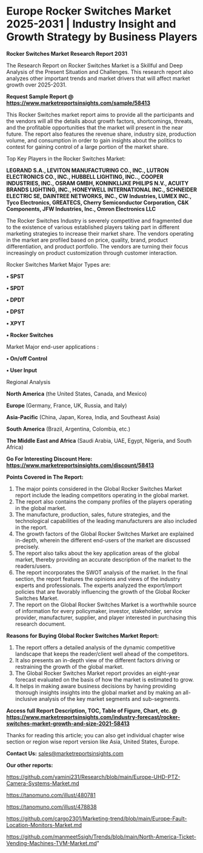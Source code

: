 # Europe Rocker Switches Market 2025-2031 | Industry Insight and Growth Strategy by Business Players

<strong>Rocker Switches Market Research Report 2031</strong>

The Research Report on Rocker Switches Market is a Skillful and Deep Analysis of the Present Situation and Challenges. This research report also analyzes other important trends and market drivers that will affect market growth over 2025-2031.

<strong>Request Sample Report @ <a href=https://www.marketreportsinsights.com/sample/58413>https://www.marketreportsinsights.com/sample/58413</a></strong>

This Rocker Switches market report aims to provide all the participants and the vendors will all the details about growth factors, shortcomings, threats, and the profitable opportunities that the market will present in the near future. The report also features the revenue share, industry size, production volume, and consumption in order to gain insights about the politics to contest for gaining control of a large portion of the market share.

Top Key Players in the Rocker Switches Market:

<strong>LEGRAND S.A., LEVITON MANUFACTURING CO., INC., LUTRON ELECTRONICS CO., INC., HUBBELL LIGHTING, INC.., COOPER INDUSTRIES, INC., OSRAM GMBH, KONINKLIJKE PHILIPS N.V., ACUITY BRANDS LIGHTING, INC., HONEYWELL INTERNATIONAL INC., SCHNEIDER ELECTRIC SE, DAINTREE NETWORKS, INC., CW Industries, LUMEX INC., Tyco Electronics, GREATECS, Cherry Semiconductor Corporation, C&K Components, JFW Industries, Inc., Omron Electronics LLC</strong>

The Rocker Switches Industry is severely competitive and fragmented due to the existence of various established players taking part in different marketing strategies to increase their market share. The vendors operating in the market are profiled based on price, quality, brand, product differentiation, and product portfolio. The vendors are turning their focus increasingly on product customization through customer interaction.

Rocker Switches Market Major Types are:

<strong>• SPST

• SPDT

• DPDT

• DPST

• XPYT

• Rocker Switches</strong>

Market Major end-user applications :

<strong>• On/off Control

• User Input</strong>

Regional Analysis

</u><strong><b>North America</b></strong> (the United States, Canada, and Mexico)

<strong><b>Europe </b></strong>(Germany, France, UK, Russia, and Italy)

<strong><b>Asia-Pacific</b></strong> (China, Japan, Korea, India, and Southeast Asia)

<strong><b>South America</b></strong> (Brazil, Argentina, Colombia, etc.)

<strong><b>The Middle East and Africa</b></strong> (Saudi Arabia, UAE, Egypt, Nigeria, and South Africa)

<strong>Go For Interesting Discount Here: <a href=https://www.marketreportsinsights.com/discount/58413>https://www.marketreportsinsights.com/discount/58413</a></strong>

<strong>Points Covered in The Report:</strong>
<ol>
  <li>The major points considered in the Global Rocker Switches Market report include the leading competitors operating in the global market.</li>
  <li>The report also contains the company profiles of the players operating in the global market.</li>
  <li>The manufacture, production, sales, future strategies, and the technological capabilities of the leading manufacturers are also included in the report.</li>
  <li>The growth factors of the Global Rocker Switches Market are explained in-depth, wherein the different end-users of the market are discussed precisely.</li>
  <li>The report also talks about the key application areas of the global market, thereby providing an accurate description of the market to the readers/users.</li>
  <li>The report incorporates the SWOT analysis of the market. In the final section, the report features the opinions and views of the industry experts and professionals. The experts analyzed the export/import policies that are favorably influencing the growth of the Global Rocker Switches Market.</li>
  <li>The report on the Global Rocker Switches Market is a worthwhile source of information for every policymaker, investor, stakeholder, service provider, manufacturer, supplier, and player interested in purchasing this research document.</li>
</ol>
<strong>Reasons for Buying Global Rocker Switches Market Report:</strong>

<ol>
  <li>The report offers a detailed analysis of the dynamic competitive landscape that keeps the reader/client well ahead of the competitors.</li>
  <li>It also presents an in-depth view of the different factors driving or restraining the growth of the global market.</li>
  <li>The Global Rocker Switches Market report provides an eight-year forecast evaluated on the basis of how the market is estimated to grow.</li>
  <li>It helps in making aware business decisions by having providing thorough insights insights into the global market and by making an all-inclusive analysis of the key market segments and sub-segments.</li>
</ol>
<strong>Access full Report Description, TOC, Table of Figure, Chart, etc. @ <a href=https://www.marketreportsinsights.com/industry-forecast/rocker-switches-market-growth-and-size-2021-58413>https://www.marketreportsinsights.com/industry-forecast/rocker-switches-market-growth-and-size-2021-58413</a></strong>


Thanks for reading this article; you can also get individual chapter wise section or region wise report version like Asia, United States, Europe.

<strong>Contact Us:</strong>
sales@marketreportsinsights.com

<strong>Our other reports:</strong>

<a href=https://github.com/yamini231/Research/blob/main/Europe-UHD-PTZ-Camera-Systems-Market.md>https://github.com/yamini231/Research/blob/main/Europe-UHD-PTZ-Camera-Systems-Market.md</a>

<a href=https://tanomuno.com/illust/480781>https://tanomuno.com/illust/480781</a>

<a href=https://tanomuno.com/illust/478838>https://tanomuno.com/illust/478838</a>

<a href=https://github.com/cargo2301/Marketing-trend/blob/main/Europe-Fault-Location-Monitors-Market.md>https://github.com/cargo2301/Marketing-trend/blob/main/Europe-Fault-Location-Monitors-Market.md</a>

<a href=https://github.com/manmeet5sigh/Trends/blob/main/North-America-Ticket-Vending-Machines-TVM-Market.md>https://github.com/manmeet5sigh/Trends/blob/main/North-America-Ticket-Vending-Machines-TVM-Market.md</a>"
